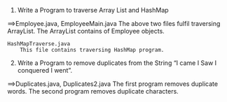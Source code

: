 1. Write a Program to traverse Array List and HashMap

==>Employee.java, EmployeeMain.java
	The above two files fulfil traversing ArrayList.
	The ArrayList contains of Employee objects.
	
    HashMapTraverse.java
    	This file contains traversing HashMap program.
 
 
2. Write a Program to remove duplicates from the String “I came I Saw I conquered I went”.

==>Duplicates.java, Duplicates2.java
	The first program removes duplicate words.
	The second program removes duplicate characters.
